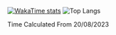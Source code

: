 [![WakaTime stats](https://github-readme-stats.vercel.app/api/wakatime?username=FabioTambu&theme=nord&langs_count=10)](https://github.com/FabioTambu/github-readme-stats)
 ![Top Langs](https://github-readme-stats.vercel.app/api/top-langs/?username=FabioTambu&theme=nord&langs)

Time Calculated From 20/08/2023
